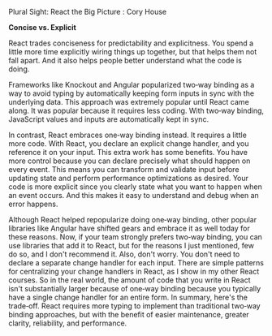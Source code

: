 Plural Sight: React the Big Picture : Cory House

**Concise vs. Explicit**

React trades conciseness for predictability and explicitness. You spend a little more time explicitly wiring things up together, but that helps them not fall apart. And it also helps people better understand what the code is doing.

Frameworks like Knockout and Angular popularized two‑way binding as a way to avoid typing by automatically keeping form inputs in sync with the underlying data. This approach was extremely popular until React came along. It was popular because it requires less coding. With two‑way binding, JavaScript values and inputs are automatically kept in sync.

In contrast, React embraces one‑way binding instead. It requires a little more code. With React, you declare an explicit change handler, and you reference it on your input. This extra work has some benefits. You have more control because you can declare precisely what should happen on every event. This means you can transform and validate input before updating state and perform performance optimizations as desired. Your code is more explicit since you clearly state what you want to happen when an event occurs. And this makes it easy to understand and debug when an error happens.

Although React helped repopularize doing one‑way binding, other popular libraries like Angular have shifted gears and embrace it as well today for these reasons. Now, if your team strongly prefers two‑way binding, you can use libraries that add it to React, but for the reasons I just mentioned, few do so, and I don't recommend it. Also, don't worry. You don't need to declare a separate change handler for each input. There are simple patterns for centralizing your change handlers in React, as I show in my other React courses. So in the real world, the amount of code that you write in React isn't substantially larger because of one‑way binding because you typically have a single change handler for an entire form. In summary, here's the trade‑off. React requires more typing to implement than traditional two‑way binding approaches, but with the benefit of easier maintenance, greater clarity, reliability, and performance.
